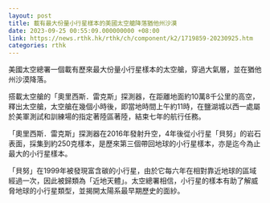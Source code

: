 ```yaml
---
layout: post
title: 載有最大份量小行星樣本的美國太空艙降落猶他州沙漠
date: 2023-09-25 00:55:09.000000000 +08:00
link: https://news.rthk.hk/rthk/ch/component/k2/1719859-20230925.htm
categories: rthk
---
```


美國太空總署一個載有歷來最大份量小行星樣本的太空艙，穿過大氣層，並在猶他州沙漠降落。

搭載太空艙的「奧里西斯．雷克斯」探測器，在距離地面約10萬8千公里的高空，釋出太空艙，太空艙在幾個小時後，即當地時間上午約11時，在鹽湖城以西一處屬於美軍測試和訓練場的指定著陸區著陸，結束七年的航行任務。

「奧里西斯．雷克斯」探測器在2016年發射升空，4年後從小行星「貝努」的岩石表面，採集到約250克樣本，是歷來第三個帶回地球的小行星樣本，亦是迄今為止最大的小行星樣本。

「貝努」在1999年被發現富含碳的小行星，由於它每六年在相對靠近地球的區域經過一次，因此被歸類為「近地天體」。太空總署相信，小行星的樣本有助了解威脅地球的小行星類型，並揭開太陽系最早期歷史的面紗。
